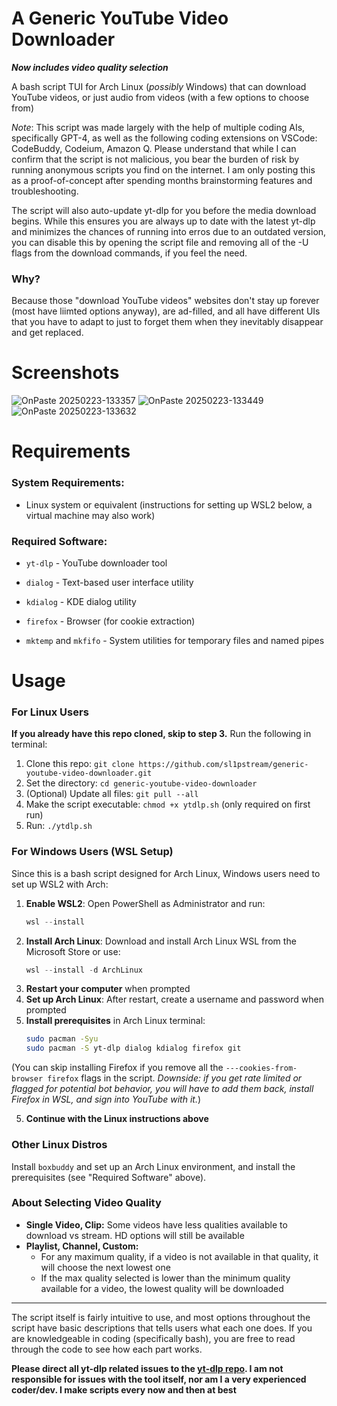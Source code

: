 # A Generic YouTube Video Downloader

***Now includes video quality selection***

A bash script TUI for Arch Linux (*possibly* Windows) that can download YouTube videos, or just audio from videos (with a few options to choose from)

*Note*: This script was made largely with the help of multiple coding AIs, specifically GPT-4, as well as the following coding extensions on VSCode: CodeBuddy, Codeium, Amazon Q. Please understand that while I can confirm that the script is not malicious, you bear the burden of risk by running anonymous scripts you find on the internet. I am only posting this as a proof-of-concept after spending months brainstorming features and troubleshooting.

The script will also auto-update yt-dlp for you before the media download begins. While this ensures you are always up to date with the latest yt-dlp and minimizes the chances of running into erros due to an outdated version, you can disable this by opening the script file and removing all of the -U flags from the download commands, if you feel the need.

### Why?
Because those "download YouTube videos" websites don't stay up forever (most have liimted options anyway), are ad-filled, and all have different UIs that you have to adapt to just to forget them when they inevitably disappear and get replaced.

# Screenshots
![OnPaste 20250223-133357](https://github.com/user-attachments/assets/0543683b-9e32-4740-9902-d4cb257b4a22)
![OnPaste 20250223-133449](https://github.com/user-attachments/assets/06f37414-5bd5-4bfa-8c04-b19bad5d67a9)     
![OnPaste 20250223-133632](https://github.com/user-attachments/assets/f39ca0fa-18d6-4c7a-b725-3ae85294fb97)




# Requirements
### System Requirements:

- Linux system or equivalent (instructions for setting up WSL2 below, a virtual machine may also work)

### Required Software:

- `yt-dlp` - YouTube downloader tool

- `dialog` - Text-based user interface utility

- `kdialog` - KDE dialog utility

- `firefox` - Browser (for cookie extraction)

- `mktemp` and `mkfifo` - System utilities for temporary files and named pipes

# Usage

### For Linux Users

**If you already have this repo cloned, skip to step 3.** Run the following in terminal:
1. Clone this repo: `git clone https://github.com/sl1pstream/generic-youtube-video-downloader.git`
2. Set the directory: `cd generic-youtube-video-downloader`
3. (Optional) Update all files: `git pull --all`
4. Make the script executable: `chmod +x ytdlp.sh` (only required on first run)
5. Run: `./ytdlp.sh`

### For Windows Users (WSL Setup)

Since this is a bash script designed for Arch Linux, Windows users need to set up WSL2 with Arch:

1. **Enable WSL2**: Open PowerShell as Administrator and run:
   ```powershell
   wsl --install
   ```
2. **Install Arch Linux**: Download and install Arch Linux WSL from the Microsoft Store or use:
   ```powershell
   wsl --install -d ArchLinux
   ```
3. **Restart your computer** when prompted
4. **Set up Arch Linux**: After restart, create a username and password when prompted
5. **Install prerequisites** in Arch Linux terminal:
   ```bash
   sudo pacman -Syu
   sudo pacman -S yt-dlp dialog kdialog firefox git
   ```
(You can skip installing Firefox if you remove all the `---cookies-from-browser firefox` flags in the script. _Downside: if you get rate limited or flagged for potential bot behavior, you will have to add them back, install Firefox in WSL, and sign into YouTube with it._)
   
5. **Continue with the Linux instructions above**

### Other Linux Distros
Install `boxbuddy` and set up an Arch Linux environment, and install the prerequisites (see "Required Software" above).

### About Selecting Video Quality
- **Single Video, Clip:** Some videos have less qualities available to download vs stream. HD options will still be available
- **Playlist, Channel, Custom:**
  - For any maximum quality, if a video is not available in that quality, it will choose the next lowest one
  - If the max quality selected is lower than the minimum quality available for a video, the lowest quality will be downloaded

---
The script itself is fairly intuitive to use, and most options throughout the script have basic descriptions that tells users what each one does. If you are knowledgeable in coding (specifically bash), you are free to read through the code to see how each part works.

**Please direct all yt-dlp related issues to the [yt-dlp repo](https://github.com/yt-dlp/yt-dlp). I am not responsible for issues with the tool itself, nor am I a very experienced coder/dev. I make scripts every now and then at best**
